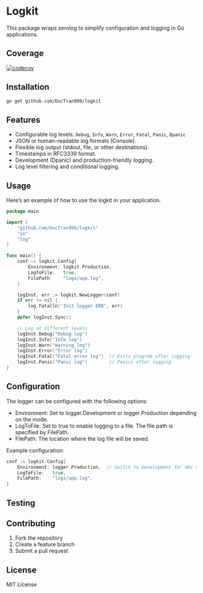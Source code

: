 # Logkit

This package wraps zerolog to simplify configuration and logging in Go applications.

## Coverage

[![codecov](https://codecov.io/gh/DucTran999/shared-pkg/branch/master/graph/badge.svg)](https://codecov.io/gh/DucTran999/shared-pkg/75%25-yellow)

## Installation

```bash
go get github.com/DucTran999/logkit
```

## Features

- Configurable log levels: `Debug`, `Info`, `Warn`, `Error`, `Fatal`, `Panic`, `Dpanic`
- JSON or human-readable log formats (Console).
- Flexible log output (stdout, file, or other destinations).
- Timestamps in RFC3339 format.
- Development (Dpanic) and production-friendly logging.
- Log level filtering and conditional logging.

## Usage

Here’s an example of how to use the logkit in your application.

```go
package main

import (
    "github.com/DucTran999/logkit"
    "os"
    "log"
)

func main() {
	conf := logkit.Config{
		Environment: logkit.Production,
		LogToFile:   true,
		FilePath:    "logs/app.log",
	}

	logInst, err := logkit.NewLogger(conf)
	if err != nil {
		log.Fatalln("Init logger ERR", err)
	}
	defer logInst.Sync()

    // Log at different levels
    logInst.Debug("Debug log")
    logInst.Info("Info log")
    logInst.Warn("Warning log")
    logInst.Error("Error log")
    logInst.Fatal("Fatal error log")  // Exits program after logging
    logInst.Panic("Panic log")        // Panics after logging
}
```

## Configuration

The logger can be configured with the following options:

- Environment: Set to logger.Development or logger.Production depending on the mode.
- LogToFile: Set to true to enable logging to a file. The file path is specified by FilePath.
- FilePath: The location where the log file will be saved.

Example configuration:

```go
conf := logkit.Config{
    Environment: logger.Production,  // Switch to Development for dev mode
    LogToFile:   true,
    FilePath:    "logs/app.log",
}
```

## Testing

## Contributing

1. Fork the repository
2. Create a feature branch
3. Submit a pull request

## License

MIT License
